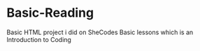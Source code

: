 # Basic-Reading
Basic HTML project i did on SheCodes Basic lessons which is an Introduction to Coding 
